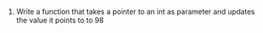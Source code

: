 1. Write a function that takes a pointer to an int as parameter and updates the value it points to to 98
